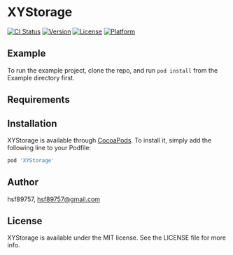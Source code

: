 # XYStorage

[![CI Status](https://img.shields.io/travis/hsf89757/XYStorage.svg?style=flat)](https://travis-ci.org/hsf89757/XYStorage)
[![Version](https://img.shields.io/cocoapods/v/XYStorage.svg?style=flat)](https://cocoapods.org/pods/XYStorage)
[![License](https://img.shields.io/cocoapods/l/XYStorage.svg?style=flat)](https://cocoapods.org/pods/XYStorage)
[![Platform](https://img.shields.io/cocoapods/p/XYStorage.svg?style=flat)](https://cocoapods.org/pods/XYStorage)

## Example

To run the example project, clone the repo, and run `pod install` from the Example directory first.

## Requirements

## Installation

XYStorage is available through [CocoaPods](https://cocoapods.org). To install
it, simply add the following line to your Podfile:

```ruby
pod 'XYStorage'
```

## Author

hsf89757, hsf89757@gmail.com

## License

XYStorage is available under the MIT license. See the LICENSE file for more info.
